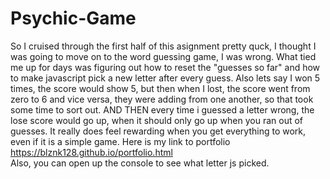 # Psychic-Game

So I cruised through the first half of this asignment pretty quck, I thought I was going to move on to the word guessing game, I was wrong.
What tied me up for days was figuring out how to reset the "guesses so far" and how to make javascript pick a new letter after every guess.
Also lets say I won 5 times, the score would show 5, but then when I lost, the score went from zero to 6 and vice versa, they were adding
from one another, so that took some time to sort out. AND THEN every time i guessed a letter wrong, the lose score would go up, when it should
only go up when you ran out of guesses.  It really does feel rewarding when you get everything to work, even if it is a simple game.
Here is my link to portfolio https://blznk128.github.io/portfolio.html   
Also, you can open up the console to see what letter js picked.
